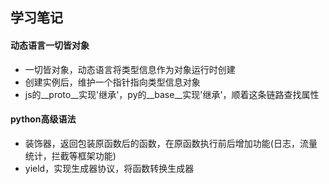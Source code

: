 ## 学习笔记

#### 动态语言一切皆对象

- 一切皆对象，动态语言将类型信息作为对象运行时创建
- 创建实例后，维护一个指针指向类型信息对象
- js的\_\_proto\_\_实现'继承'，py的\_\_base\_\_实现'继承'，顺着这条链路查找属性

#### python高级语法

- 装饰器，返回包装原函数后的函数，在原函数执行前后增加功能(日志，流量统计，拦截等框架功能)
- yield，实现生成器协议，将函数转换生成器
